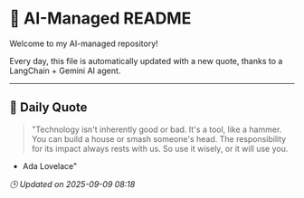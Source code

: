 # 🧠 AI-Managed README

Welcome to my AI-managed repository!

Every day, this file is automatically updated with a new quote, thanks to a LangChain + Gemini AI agent.

---

## 📅 Daily Quote

> "Technology isn't inherently good or bad.
It's a tool, like a hammer.
You can build a house or smash someone's head.
The responsibility for its impact always rests with us.
So use it wisely, or it will use you.
- Ada Lovelace"

*🕒 Updated on 2025-09-09 08:18*
